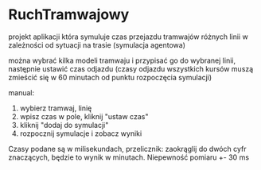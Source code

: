 # RuchTramwajowy
projekt aplikacji która symuluje czas przejazdu tramwajów różnych linii w zależności od sytuacji na trasie (symulacja agentowa)

można wybrać kilka modeli tramwaju i przypisać go do wybranej linii, następnie ustawić czas odjazdu (czasy odjazdu wszystkich kursów muszą zmieścić się w 60 minutach od punktu rozpoczęcia symulacji)

manual:
1. wybierz tramwaj, linię
2. wpisz czas w pole, kliknij "ustaw czas"
3. kliknij "dodaj do symulacji"
4. rozpocznij symulacje i zobacz wyniki

Czasy podane są w milisekundach, przelicznik: zaokrąglij do dwóch cyfr znaczących, będzie to wynik w minutach. Niepewność pomiaru +- 30 ms
